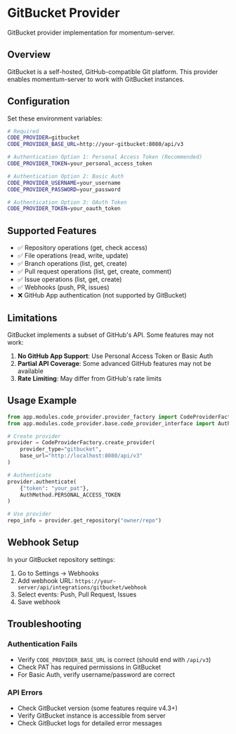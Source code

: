 # GitBucket Provider

GitBucket provider implementation for momentum-server.

## Overview

GitBucket is a self-hosted, GitHub-compatible Git platform. This provider enables momentum-server to work with GitBucket instances.

## Configuration

Set these environment variables:

```bash
# Required
CODE_PROVIDER=gitbucket
CODE_PROVIDER_BASE_URL=http://your-gitbucket:8080/api/v3

# Authentication Option 1: Personal Access Token (Recommended)
CODE_PROVIDER_TOKEN=your_personal_access_token

# Authentication Option 2: Basic Auth
CODE_PROVIDER_USERNAME=your_username
CODE_PROVIDER_PASSWORD=your_password

# Authentication Option 3: OAuth Token
CODE_PROVIDER_TOKEN=your_oauth_token
```

## Supported Features

- ✅ Repository operations (get, check access)
- ✅ File operations (read, write, update)
- ✅ Branch operations (list, get, create)
- ✅ Pull request operations (list, get, create, comment)
- ✅ Issue operations (list, get, create)
- ✅ Webhooks (push, PR, issues)
- ❌ GitHub App authentication (not supported by GitBucket)

## Limitations

GitBucket implements a subset of GitHub's API. Some features may not work:

1. **No GitHub App Support**: Use Personal Access Token or Basic Auth
2. **Partial API Coverage**: Some advanced GitHub features may not be available
3. **Rate Limiting**: May differ from GitHub's rate limits

## Usage Example

```python
from app.modules.code_provider.provider_factory import CodeProviderFactory
from app.modules.code_provider.base.code_provider_interface import AuthMethod

# Create provider
provider = CodeProviderFactory.create_provider(
    provider_type="gitbucket",
    base_url="http://localhost:8080/api/v3"
)

# Authenticate
provider.authenticate(
    {"token": "your_pat"},
    AuthMethod.PERSONAL_ACCESS_TOKEN
)

# Use provider
repo_info = provider.get_repository("owner/repo")
```

## Webhook Setup

In your GitBucket repository settings:

1. Go to Settings → Webhooks
2. Add webhook URL: `https://your-server/api/integrations/gitbucket/webhook`
3. Select events: Push, Pull Request, Issues
4. Save webhook

## Troubleshooting

### Authentication Fails
- Verify `CODE_PROVIDER_BASE_URL` is correct (should end with `/api/v3`)
- Check PAT has required permissions in GitBucket
- For Basic Auth, verify username/password are correct

### API Errors
- Check GitBucket version (some features require v4.3+)
- Verify GitBucket instance is accessible from server
- Check GitBucket logs for detailed error messages
